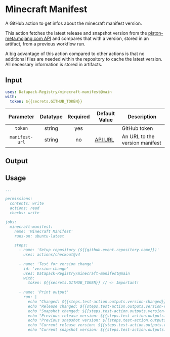 # Minecraft Manifest
A GitHub action to get infos about the minecraft manifest version.

This action fetches the latest release and snapshot version from the [piston-meta.mojang.com API](https://piston-meta.mojang.com/mc/game/version_manifest_v2.json) and compares that with a version, stored in an artifact, from a previous workflow run.

A big advantage of this action compared to other actions is that no additional files are needed within the repository to cache the latest version. All necessary information is stored in artifacts.

## Input
```yml
uses: Datapack-Registry/minecraft-manifest@main
with:
  token: ${{secrets.GITHUB_TOKEN}}
```

|    Parameter   | Datatype | Required | Default Value                                                                                                                                | Description                    |
|:--------------:|:--------:|:--------:|----------------------------------------------------------------------------------------------------------------------------------------------|--------------------------------|
|     `token`    |  string  |    yes   |                                                                                                                                              | GitHub token                   |
| `manifest-url` |  string  |    no    | [API URL](https://piston-meta.mojang.com/mc/game/version_manifest_v2.json 'https://piston-meta.mojang.com/mc/game/version_manifest_v2.json') | An URL to the version manifest |

## Output

## Usage
```yml
...

permissions:
  contents: write
  actions: read
  checks: write

jobs:
  minecraft-manifest:
    name: 'Minecraft Manifest'
    runs-on: ubuntu-latest      

    steps:
      - name: 'Setup repository (${{github.event.repository.name}})'
        uses: actions/checkout@v4
      
      - name: 'Test for version change'
        id: 'version-change'
        uses: Datapack-Registry/minecraft-manifest@main
        with:
          token: ${{secrets.GITHUB_TOKEN}} // <- Important!
      
      - name: 'Print output'
        run: |
          echo "Changed: ${{steps.test-action.outputs.version-changed}}"
          echo "Release changed: ${{steps.test-action.outputs.version-release-changed}}"
          echo "Snapshot changed: ${{steps.test-action.outputs.version-snapshot-changed}}"
          echo "Previous release version: ${{steps.test-action.outputs.version-previous-release}}"
          echo "Previous snapshot version: ${{steps.test-action.outputs.version-previous-snapshot}}"
          echo "Current release version: ${{steps.test-action.outputs.version-current-release}}"
          echo "Current snapshot version: ${{steps.test-action.outputs.version-current-snapshot}}"


```

